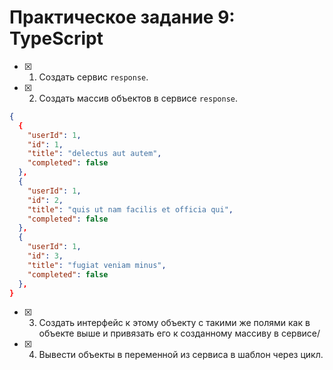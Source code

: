 # Практическое задание 9: TypeScript

- [x] 1. Создать сервис `response`.
- [x] 2. Создать массив объектов в сервисе `response`.

```json
{
  {
    "userId": 1,
    "id": 1,
    "title": "delectus aut autem",
    "completed": false
  },
  {
    "userId": 1,
    "id": 2,
    "title": "quis ut nam facilis et officia qui",
    "completed": false
  },
  {
    "userId": 1,
    "id": 3,
    "title": "fugiat veniam minus",
    "completed": false
  },
}
```

- [x] 3. Создать интерфейс к этому объекту с такими же полями как в объекте выше и привязать его к созданному массиву в сервисе/
- [x] 4. Вывести объекты в переменной из сервиса в шаблон через цикл.
